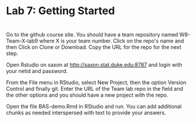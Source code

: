 
# Lab 7: Getting Started
# 

Go to the github course site. You should have a team repository named W8-Team-X-lab9  where X is your team number. Click on the repo's name and then Click on Clone or Download. Copy the URL for the repo for the next step.

Open Rstudio on saxon at http://saxon.stat.duke.edu:8787 and login with your netid and password.

From the File menu in RStudio, select New Project, then the option Version Control and finally git. Enter the URL of the Team lab repo in the field and the other options and you should have a new project with the repo.

Open the file BAS-demo.Rmd in RStudio and run. You can add additional chunks as needed interspersed with text to provide your answers.

